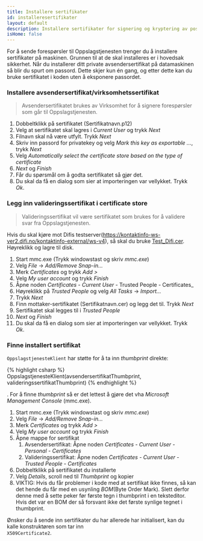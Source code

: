 ```yaml
---
title: Installere sertifikater
id: installeresertifikater
layout: default
description: Installere sertifikater for signering og kryptering av post
isHome: false
---
```


For å sende forespørsler til Oppslagstjenesten trenger du å installere sertifikater på maskinen. Grunnen til at de skal installeres
er i hovedsak sikkerhet. Når du installerer ditt private avsendersertifikat på datamaskinen så blir du spurt om passord. Dette skjer 
kun én gang, og etter dette kan du bruke sertifikatet i koden uten å eksponere passordet. 

<h3 id="databehandlersertifikat">Installere avsendersertifikat/virksomhetssertifikat</h3>

<blockquote> Avsendersertifikatet brukes av Virksomhet for å signere forespørsler som går til Oppslagstjenesten.  </blockquote>

1.  Dobbeltklikk på sertifikatet (Sertifikatnavn.p12)
2.  Velg at sertifikatet skal lagres i _Current User_ og trykk _Next_
3.  Filnavn skal nå være utfylt. Trykk _Next_
4.  Skriv inn passord for privatekey og velg _Mark this key as exportable ..._, trykk _Next_
5.  Velg _Automatically select the certificate store based on the type of certificate_
6.  _Next_ og _Finish_
7.  Får du spørsmål om å godta sertifikatet så gjør det.
8.  Du skal da få en dialog som sier at importeringen var vellykket. Trykk _Ok_.

<h3 id="mottakersertifikat">Legg inn valideringssertifikat i certificate store</h3>

<blockquote> Valideringssertifikat vil være sertifikatet som brukes for å validere svar fra Oppslagstjenesten.</blockquote>

Hvis du skal kjøre mot Difis testserver(https://kontaktinfo-ws-ver2.difi.no/kontaktinfo-external/ws-v4), så skal du bruke [Test_Difi.cer](https://github.com/difi/oppslagstjeneste-klient-dotnet/tree/gh-pages/cert/Test_Difi.cer). Høyreklikk og lagre til disk.  

1.  Start mmc.exe (Trykk windowstast og skriv _mmc.exe_)
2.  Velg _File_ -> _Add/Remove Snap-in..._ 
3.  Merk _Certificates_ og trykk _Add >_
4.  Velg _My user account_ og trykk _Finish_
5.  Åpne noden _Certificates - Current User_ - Trusted People - Certificates_
6.  Høyreklikk på _Trusted People_ og velg _All Tasks_ -> _Import..._
7.  Trykk _Next_
8.  Finn mottaker-sertifikatet (Sertifikatnavn.cer) og legg det til. Trykk _Next_
9.  Sertifikatet skal legges til i _Trusted People_
10. _Next_ og _Finish_
11. Du skal da få en dialog som sier at importeringen var vellykket. Trykk _Ok_.

<h3 id="finneinstallertsertifikat">Finne installert sertifikat</h3>

<code>OppslagstjenesteKlient</code> har støtte for å ta inn _thumbprint_ direkte:

{% highlight csharp %}
OppslagstjenesteKlient(avsendersertifikatThumbprint, valideringssertifikatThumbprint)
{% endhighlight %}

 . For å finne _thumbprint_ så er det lettest å gjøre det vha _Microsoft Management Console_ (mmc.exe). 

1.  Start mmc.exe (Trykk windowstast og skriv _mmc.exe_)
2.  Velg _File_ -> _Add/Remove Snap-in..._ 
3.  Merk _Certificates_ og trykk _Add >_
4.  Velg _My user account_ og trykk _Finish_
5.	Åpne mappe for sertifikat
	1. Avsendersertifikat: Åpne noden _Certificates - Current User - Personal - Certificates_
	2. Valideringssertifikat: Åpne noden _Certificates - Current User - Trusted People - Certificates_
6. 	Dobbeltklikk på sertifikatet du installerte
7.	Velg _Details_, scroll ned til _Thumbprint_ og kopier
8.	VIKTIG: Hvis du får problemer i kode med at sertifikat ikke finnes, så kan det hende du får med en usynling _BOM_(Byte Order Mark). Slett derfor denne med å sette peker før første tegn i thumbprint i en teksteditor. Hvis det var en BOM der så forsvant ikke det første synlige tegnet i thumbprint. 

Ønsker du å sende inn sertifikater du har allerede har initialisert, kan du kalle konstruktøren som tar inn <code> X509Certificate2</code>.